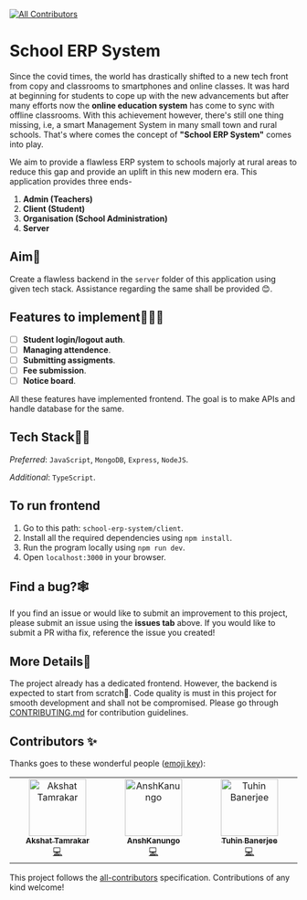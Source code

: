 
<!-- ALL-CONTRIBUTORS-BADGE:START - Do not remove or modify this section -->
[![All Contributors](https://img.shields.io/badge/all_contributors-2-orange.svg?style=flat-square)](#contributors-)
<!-- ALL-CONTRIBUTORS-BADGE:END -->
# School ERP System

Since the covid times, the world has drastically shifted to a new tech front from copy and classrooms to smartphones and online classes. It was hard at beginning for students to cope up with the new advancements but after many efforts now the **online education system** has come to sync with offline classrooms. With this achievement however, there's still one thing missing, i.e, a smart Management System in many small town and rural schools. That's where comes the concept of **"School ERP System"** comes into play.

We aim to provide a flawless ERP system to schools majorly at rural areas to reduce this gap and provide an uplift in this new modern era. 
This application provides three ends-
1. **Admin (Teachers)**
2. **Client (Student)**
3. **Organisation (School Administration)**
4. **Server**


## Aim🎯

Create a flawless backend in the `server` folder of this application using given tech stack. Assistance regarding the same shall be provided 😊.

## **Features** to implement🚀🚀🚀

- [ ] **Student login/logout auth**.
- [ ] **Managing attendence**.
- [ ] **Submitting assigments**.
- [ ] **Fee submission**. 
- [ ] **Notice board**. 

All these features have implemented frontend. The goal is to make APIs and handle database for the same.

## Tech Stack👩‍💻

_Preferred_: `JavaScript`, `MongoDB`, `Express`, `NodeJS`.

_Additional_: `TypeScript`.

## To run frontend

1. Go to this path: `school-erp-system/client`.
2. Install all the required dependencies using `npm install`.
3. Run the program locally using `npm run dev`.
4. Open `localhost:3000` in your browser.

## Find a bug?🕸

If you find an issue or would like to submit an improvement to this project, please submit an issue using the **issues tab** above. If you would like to submit a PR witha fix, reference the issue you created!

## More Details📑

The project already has a dedicated frontend. However, the backend is expected to start from scratch💪.
Code quality is must in this project for smooth development and shall not be compromised.
Please go through [CONTRIBUTING.md](https://github.com/Gaurav-Verma07/school-erp-system/blob/main/CONTRIBUTING.md) for contribution guidelines.
 

## Contributors ✨

Thanks goes to these wonderful people ([emoji key](https://allcontributors.org/docs/en/emoji-key)):

<!-- ALL-CONTRIBUTORS-LIST:START - Do not remove or modify this section -->
<!-- prettier-ignore-start -->
<!-- markdownlint-disable -->
<table>
  <tbody>
    <tr>
      <td align="center" valign="top" width="14.28%"><a href="https://linktr.ee/akshattamrakar"><img src="https://avatars.githubusercontent.com/u/47246016?v=4?s=100" width="100px;" alt="Akshat Tamrakar"/><br /><sub><b>Akshat Tamrakar</b></sub></a><br /><a href="https://github.com/Gaurav Verma/School ERP System/commits?author=Akshat103" title="Code">💻</a></td>
      <td align="center" valign="top" width="14.28%"><a href="https://github.com/Anshkanungo"><img src="https://avatars.githubusercontent.com/u/56950431?v=4?s=100" width="100px;" alt="AnshKanungo"/><br /><sub><b>AnshKanungo</b></sub></a><br /><a href="https://github.com/Gaurav Verma/School ERP System/commits?author=Anshkanungo" title="Code">💻</a></td>
      <td align="center" valign="top" width="14.28%"><a href="https://github.com/TuhinBanerjee31"><img src="https://avatars.githubusercontent.com/u/76838565?v=4?s=100" width="100px;" alt="Tuhin Banerjee"/><br /><sub><b>Tuhin Banerjee</b></sub></a><br /><a href="https://github.com/Gaurav Verma/School ERP System/commits?author=TuhinBanerjee31" title="Code">💻</a></td>
    </tr>
  </tbody>
</table>

<!-- markdownlint-restore -->
<!-- prettier-ignore-end -->

<!-- ALL-CONTRIBUTORS-LIST:END -->

This project follows the [all-contributors](https://github.com/all-contributors/all-contributors) specification. Contributions of any kind welcome!
